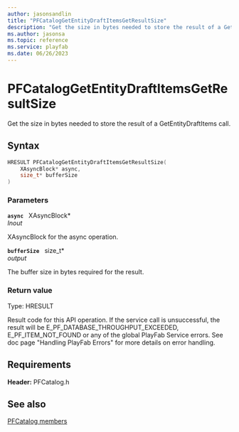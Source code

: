 ```yaml
---
author: jasonsandlin
title: "PFCatalogGetEntityDraftItemsGetResultSize"
description: "Get the size in bytes needed to store the result of a GetEntityDraftItems call."
ms.author: jasonsa
ms.topic: reference
ms.service: playfab
ms.date: 06/26/2023
---
```


# PFCatalogGetEntityDraftItemsGetResultSize  

Get the size in bytes needed to store the result of a GetEntityDraftItems call.  

## Syntax  
  
```cpp
HRESULT PFCatalogGetEntityDraftItemsGetResultSize(  
    XAsyncBlock* async,  
    size_t* bufferSize  
)  
```  
  
### Parameters  
  
**`async`** &nbsp; XAsyncBlock*  
*_Inout_*  
  
XAsyncBlock for the async operation.  
  
**`bufferSize`** &nbsp; size_t*  
*output*  
  
The buffer size in bytes required for the result.  
  
  
### Return value
Type: HRESULT
  
Result code for this API operation. If the service call is unsuccessful, the result will be E_PF_DATABASE_THROUGHPUT_EXCEEDED, E_PF_ITEM_NOT_FOUND or any of the global PlayFab Service errors. See doc page "Handling PlayFab Errors" for more details on error handling.
  
  
## Requirements  
  
**Header:** PFCatalog.h
  
## See also  
[PFCatalog members](../pfcatalog_members.md)  

  
  
